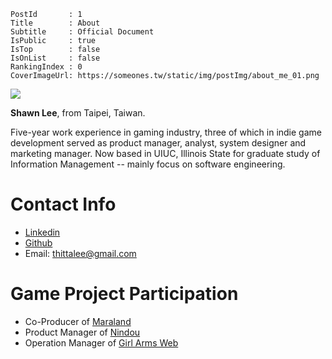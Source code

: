 ```
PostId       : 1
Title        : About
Subtitle     : Official Document
IsPublic     : true
IsTop        : false
IsOnList     : false
RankingIndex : 0
CoverImageUrl: https://someones.tw/static/img/postImg/about_me_01.png
```

![](https://someones.tw/static/img/postImg/about_me_01.png)

**Shawn Lee**, from Taipei, Taiwan.

Five-year work experience in gaming industry, three of which in indie game development served as product manager, analyst, system designer and marketing manager. Now based in UIUC, Illinois State for graduate study of Information Management -- mainly focus on software engineering.

# Contact Info

* [Linkedin](https://www.linkedin.com/in/hsu-feng-lee-8a617350)
* [Github](https://github.com/thitta)
* Email: thittalee@gmail.com

# Game Project Participation

* Co-Producer of [Maraland](https://1001f.com/index.php?r=game&pid=2)
* Product Manager of [Nindou](https://1001f.com/index.php?r=game&pid=1)
* Operation Manager of [Girl Arms Web](https://acg.gamer.com.tw/acgDetail.php?s=54154)
